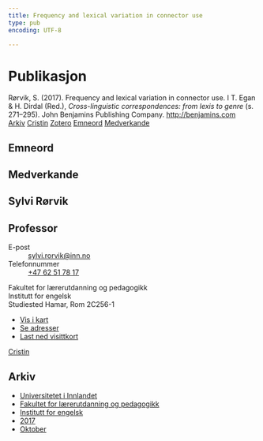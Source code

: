 ```yaml
---
title: Frequency and lexical variation in connector use
type: pub
encoding: UTF-8

---
```

<h1>Publikasjon</h1>
<article id="csl-bib-container-WI72L63Y" class="csl-bib-container">
  <div class="csl-bib-body"> <div class="csl-entry">Rørvik, S. (2017). Frequency and lexical variation in connector use. I T. Egan &#38; H. Dirdal (Red.), <i>Cross-linguistic correspondences: from lexis to genre</i> (s. 271–295). John Benjamins Publishing Company. <a href="http://benjamins.com">http://benjamins.com</a></div> </div>
  <div class="csl-bib-buttons">
    <a href="#taxonomy-article-WI72L63Y" alt="archive" class="csl-bib-button">Arkiv</a>
    <a href="https://app.cristin.no/results/show.jsf?id=1501318" alt="Cristin" class="csl-bib-button">Cristin</a>
    <a href="http://zotero.org/groups/5881554/items/WI72L63Y" alt="Zotero" class="csl-bib-button">Zotero</a>
    <a href="#keywords-article-WI72L63Y" alt="keywords" class="csl-bib-button">Emneord</a>
    <a href="#contributors-article-WI72L63Y" alt="contributors" class="csl-bib-button">Medverkande</a>
  </div>
  <div id="csl-bib-meta-container-WI72L63Y"></div>
</article>
<div id="csl-bib-meta-WI72L63Y" class="csl-bib-meta">
  <article id="keywords-article-WI72L63Y" class="keywords-article">
    <h1>Emneord</h1>
    
  </article>
  <article id="contributors-article-WI72L63Y" class="contributors-article">
    <h1>Medverkande</h1>
    <div class="personas"> <div class="vrtx-hinn-person-card"> <div class="photo"> <i class="lar la-user-circle missing-person"></i> </div> <div class="info"> <hgroup><h1>Sylvi Rørvik</h1> <h2>Professor</h2> </hgroup><dl> <dt>E-post</dt> <dd> <a href="mailto:sylvi.rorvik@inn.no">sylvi.rorvik@inn.no</a> </dd> <dt>Telefonnummer</dt> <dd><a href="tel:+4762517817"> +47 62 51 78 17 </a></dd> </dl> <p> Fakultet for lærerutdanning og pedagogikk<br> Institutt for engelsk<br> Studiested Hamar, Rom 2C256-1 </p> <ul class="vrtx-hinn-links"> <li><a href="https://www.google.com/maps?q=60.79625,11.07386">Vis i kart</a></li> <li><a href="https://www.inn.no/finn-en-ansatt/sylvi-rorvik.html#vrtx-hinn-addresses">Se adresser</a></li> <li><a href="https://www.inn.no/finn-en-ansatt/sylvi-rorvik.html?vrtx=vcf">Last ned visittkort</a></li> </ul> </div> </div> <a href="https://app.cristin.no/persons/show.jsf?id=15685" alt="Cristin URL" class="personas-cristin">Cristin</a> </div>
  </article>
  <article id="taxonomy-article-WI72L63Y" class="taxonomy-article">
    <h1>Arkiv</h1>
    <ul>
      <li><a href="{{< params subfolder >}}nn/archive/?key=3DCRN523">Universitetet i Innlandet</a></li>
      <li><a href="{{< params subfolder >}}nn/archive/?key=WYNZA47F">Fakultet for lærerutdanning og pedagogikk</a></li>
      <li><a href="{{< params subfolder >}}nn/archive/?key=THSB4HN9">Institutt for engelsk</a></li>
      <li><a href="{{< params subfolder >}}nn/archive/?key=J9VNK82F">2017</a></li>
      <li><a href="{{< params subfolder >}}nn/archive/?key=UT8QYZHY">Oktober</a></li>
    </ul>
  </article>
</div>
